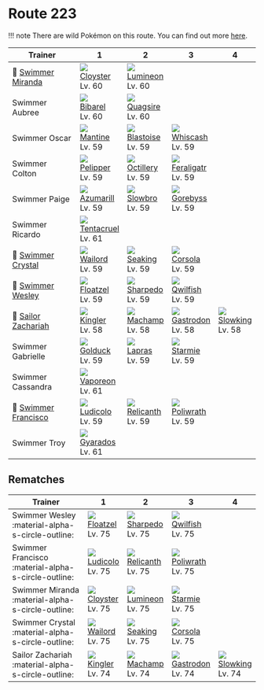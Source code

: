 # Route 223

!!! note
    There are wild Pokémon on this route. You can find out more [here](../../wild_pokemon/route_223/).


Trainer                                  | 1                                  | 2                                 | 3                                  | 4
---                                      | ---                                | ---                               | ---                                | ---
:repeat: [Swimmer Miranda](#rematches)   | ![][091]<br>[Cloyster]<br>Lv. 60   | ![][457]<br>[Lumineon]<br>Lv. 60  | &nbsp;                             | &nbsp;
Swimmer Aubree                           | ![][400]<br>[Bibarel]<br>Lv. 60    | ![][195]<br>[Quagsire]<br>Lv. 60  | &nbsp;                             | &nbsp;
Swimmer Oscar                            | ![][226]<br>[Mantine]<br>Lv. 59    | ![][009]<br>[Blastoise]<br>Lv. 59 | ![][340]<br>[Whiscash]<br>Lv. 59   | &nbsp;
Swimmer Colton                           | ![][279]<br>[Pelipper]<br>Lv. 59   | ![][224]<br>[Octillery]<br>Lv. 59 | ![][160]<br>[Feraligatr]<br>Lv. 59 | &nbsp;
Swimmer Paige                            | ![][184]<br>[Azumarill]<br>Lv. 59  | ![][080]<br>[Slowbro]<br>Lv. 59   | ![][368]<br>[Gorebyss]<br>Lv. 59   | &nbsp;
Swimmer Ricardo                          | ![][073]<br>[Tentacruel]<br>Lv. 61 | &nbsp;                            | &nbsp;                             | &nbsp;
:repeat: [Swimmer Crystal](#rematches)   | ![][321]<br>[Wailord]<br>Lv. 59    | ![][119]<br>[Seaking]<br>Lv. 59   | ![][222]<br>[Corsola]<br>Lv. 59    | &nbsp;
:repeat: [Swimmer Wesley](#rematches)    | ![][419]<br>[Floatzel]<br>Lv. 59   | ![][319]<br>[Sharpedo]<br>Lv. 59  | ![][211]<br>[Qwilfish]<br>Lv. 59   | &nbsp;
:repeat: [Sailor Zachariah](#rematches)  | ![][099]<br>[Kingler]<br>Lv. 58    | ![][068]<br>[Machamp]<br>Lv. 58   | ![][423]<br>[Gastrodon]<br>Lv. 58  | ![][199]<br>[Slowking]<br>Lv. 58
Swimmer Gabrielle                        | ![][055]<br>[Golduck]<br>Lv. 59    | ![][131]<br>[Lapras]<br>Lv. 59    | ![][121]<br>[Starmie]<br>Lv. 59    | &nbsp;
Swimmer Cassandra                        | ![][134]<br>[Vaporeon]<br>Lv. 61   | &nbsp;                            | &nbsp;                             | &nbsp;
:repeat: [Swimmer Francisco](#rematches) | ![][272]<br>[Ludicolo]<br>Lv. 59   | ![][369]<br>[Relicanth]<br>Lv. 59 | ![][062]<br>[Poliwrath]<br>Lv. 59  | &nbsp;
Swimmer Troy                             | ![][130]<br>[Gyarados]<br>Lv. 61   | &nbsp;                            | &nbsp;                             | &nbsp;

## Rematches

Trainer                                             | 1                                | 2                                 | 3                                 | 4
---                                                 | ---                              | ---                               | ---                               | ---
Swimmer Wesley :material-alpha-s-circle-outline:    | ![][419]<br>[Floatzel]<br>Lv. 75 | ![][319]<br>[Sharpedo]<br>Lv. 75  | ![][211]<br>[Qwilfish]<br>Lv. 75  | &nbsp;
Swimmer Francisco :material-alpha-s-circle-outline: | ![][272]<br>[Ludicolo]<br>Lv. 75 | ![][369]<br>[Relicanth]<br>Lv. 75 | ![][062]<br>[Poliwrath]<br>Lv. 75 | &nbsp;
Swimmer Miranda :material-alpha-s-circle-outline:   | ![][091]<br>[Cloyster]<br>Lv. 75 | ![][457]<br>[Lumineon]<br>Lv. 75  | ![][121]<br>[Starmie]<br>Lv. 75   | &nbsp;
Swimmer Crystal :material-alpha-s-circle-outline:   | ![][321]<br>[Wailord]<br>Lv. 75  | ![][119]<br>[Seaking]<br>Lv. 75   | ![][222]<br>[Corsola]<br>Lv. 75   | &nbsp;
Sailor Zachariah :material-alpha-s-circle-outline:  | ![][099]<br>[Kingler]<br>Lv. 74  | ![][068]<br>[Machamp]<br>Lv. 74   | ![][423]<br>[Gastrodon]<br>Lv. 74 | ![][199]<br>[Slowking]<br>Lv. 74

[Blastoise]: ../../pokemon_changes/009/
[Golduck]: ../../pokemon_changes/055/
[Poliwrath]: ../../pokemon_changes/062/
[Machamp]: ../../pokemon_changes/068/
[Tentacruel]: ../../pokemon_changes/073/
[Slowbro]: ../../pokemon_changes/080/
[Cloyster]: ../../pokemon_changes/091/
[Kingler]: ../../pokemon_changes/099/
[Seaking]: ../../pokemon_changes/119/
[Starmie]: ../../pokemon_changes/121/
[Gyarados]: ../../pokemon_changes/130/
[Lapras]: ../../pokemon_changes/131/
[Vaporeon]: ../../pokemon_changes/134/
[Feraligatr]: ../../pokemon_changes/160/
[Azumarill]: ../../pokemon_changes/184/
[Quagsire]: ../../pokemon_changes/195/
[Slowking]: ../../pokemon_changes/199/
[Qwilfish]: ../../pokemon_changes/211/
[Corsola]: ../../pokemon_changes/222/
[Octillery]: ../../pokemon_changes/224/
[Mantine]: ../../pokemon_changes/226/
[Ludicolo]: ../../pokemon_changes/272/
[Pelipper]: ../../pokemon_changes/279/
[Sharpedo]: ../../pokemon_changes/319/
[Wailord]: ../../pokemon_changes/321/
[Whiscash]: ../../pokemon_changes/340/
[Gorebyss]: ../../pokemon_changes/368/
[Relicanth]: ../../pokemon_changes/369/
[Bibarel]: ../../pokemon_changes/400/
[Floatzel]: ../../pokemon_changes/419/
[Gastrodon]: ../../pokemon_changes/423/
[Lumineon]: ../../pokemon_changes/457/
[009]: ../img/pokemon/009.png
[055]: ../img/pokemon/055.png
[062]: ../img/pokemon/062.png
[068]: ../img/pokemon/068.png
[073]: ../img/pokemon/073.png
[080]: ../img/pokemon/080.png
[091]: ../img/pokemon/091.png
[099]: ../img/pokemon/099.png
[119]: ../img/pokemon/119.png
[121]: ../img/pokemon/121.png
[130]: ../img/pokemon/130.png
[131]: ../img/pokemon/131.png
[134]: ../img/pokemon/134.png
[160]: ../img/pokemon/160.png
[184]: ../img/pokemon/184.png
[195]: ../img/pokemon/195.png
[199]: ../img/pokemon/199.png
[211]: ../img/pokemon/211.png
[222]: ../img/pokemon/222.png
[224]: ../img/pokemon/224.png
[226]: ../img/pokemon/226.png
[272]: ../img/pokemon/272.png
[279]: ../img/pokemon/279.png
[319]: ../img/pokemon/319.png
[321]: ../img/pokemon/321.png
[340]: ../img/pokemon/340.png
[368]: ../img/pokemon/368.png
[369]: ../img/pokemon/369.png
[400]: ../img/pokemon/400.png
[419]: ../img/pokemon/419.png
[423]: ../img/pokemon/423.png
[457]: ../img/pokemon/457.png
